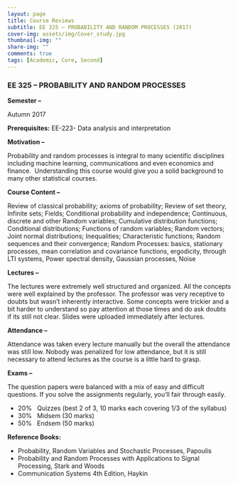 ```yaml
---
layout: page
title: Course Reviews
subtitle: EE 325 – PROBABILITY AND RANDOM PROCESSES (2017)
cover-img: assets/img/Cover_study.jpg
thumbnail-img: ""
share-img: ""
comments: true
tags: [Academic, Core, Second]
---
```



### EE 325 – PROBABILITY AND RANDOM PROCESSES

**Semester –**

Autumn 2017

**Prerequisites:**
EE-223- Data analysis and interpretation

**Motivation –**

Probability and random processes is integral to many scientific disciplines including machine learning, communications and even economics and finance.  Understanding this course would give you a solid background to many other statistical courses.

**Course Content –**

Review of classical probability; axioms of probability; Review of set theory, Infinite sets; Fields; Conditional probability and independence; Continuous, discrete and other Random variables; Cumulative distribution functions; Conditional distributions; Functions of random variables; Random vectors; Joint normal distributions; Inequalities; Characteristic functions; Random sequences and their convergence; Random Processes: basics, stationary processes, mean correlation and covariance functions, ergodicity, through LTI systems, Power spectral density, Gaussian processes, Noise

**Lectures –**

The lectures were extremely well structured and organized. All the concepts were well explained by the professor. The professor was very receptive to doubts but wasn’t inherently interactive. Some concepts were trickier and a bit harder to understand so pay attention at those times and do ask doubts if its still not clear. Slides were uploaded immediately after lectures.

**Attendance –**

Attendance was taken every lecture manually but the overall the attendance was still low. Nobody was penalized for low attendance, but it is still necessary to attend lectures as the course is a little hard to grasp.

**Exams –**

The question papers were balanced with a mix of easy and difficult questions. If you solve the assignments regularly, you’ll fair through easily.

-   20%   Quizzes (best 2 of 3, 10 marks each covering 1/3 of the syllabus)
-   30%   Midsem (30 marks)
-   50%   Endsem (50 marks)


**Reference Books:**

-   Probability, Random Variables and Stochastic Processes, Papoulis
-   Probability and Random Processes with Applications to Signal Processing, Stark and Woods
-   Communication Systems 4th Edition, Haykin
